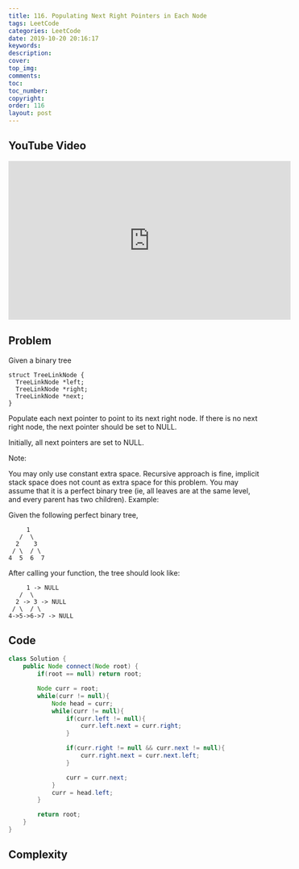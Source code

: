```yaml
---
title: 116. Populating Next Right Pointers in Each Node
tags: LeetCode
categories: LeetCode
date: 2019-10-20 20:16:17
keywords:
description:
cover:
top_img:
comments:
toc:
toc_number:
copyright:
order: 116
layout: post
---
```


## YouTube Video

<iframe width="560" height="315" src="https://www.youtube.com/embed/qGbyJBPXdcM" frameborder="0" allow="accelerometer; autoplay; encrypted-media; gyroscope; picture-in-picture" allowfullscreen></iframe>

## Problem

Given a binary tree

```
struct TreeLinkNode {
  TreeLinkNode *left;
  TreeLinkNode *right;
  TreeLinkNode *next;
}
```

Populate each next pointer to point to its next right node. If there is no next right node, the next pointer should be set to NULL.

Initially, all next pointers are set to NULL.

Note:

You may only use constant extra space.
Recursive approach is fine, implicit stack space does not count as extra space for this problem.
You may assume that it is a perfect binary tree (ie, all leaves are at the same level, and every parent has two children).
Example:

Given the following perfect binary tree,

```
     1
   /  \
  2    3
 / \  / \
4  5  6  7
```

After calling your function, the tree should look like:

```
     1 -> NULL
   /  \
  2 -> 3 -> NULL
 / \  / \
4->5->6->7 -> NULL
```

## Code

```java
class Solution {
    public Node connect(Node root) {
        if(root == null) return root;

        Node curr = root;
        while(curr != null){
            Node head = curr;
            while(curr != null){
                if(curr.left != null){
                    curr.left.next = curr.right;
                }

                if(curr.right != null && curr.next != null){
                    curr.right.next = curr.next.left;
                }

                curr = curr.next;
            }
            curr = head.left;
        }

        return root;
    }
}
```

## Complexity
